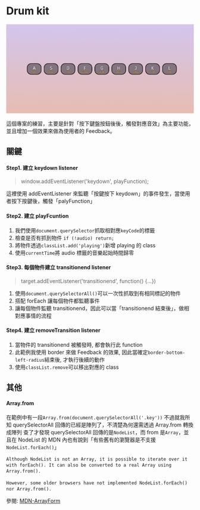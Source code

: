 # Drum kit

![Banner](https://github.com/destiny5420/JS-30/blob/develop/01%20-%20Javascript%20Drum%20Kit/banner.png)

這個專案的練習，主要是針對「按下鍵盤按鈕後後，觸發對應音效」為主要功能，並且增加一個效果來做為使用者的 Feedback。

## 關鍵

#### Step1. 建立 keydown listener

> window.addEventListener('keydown', playFunction);

這裡使用 addEventListener 來監聽「按鍵按下 keydown」的事件發生，當使用者按下按鍵後，觸發「palyFunction」

#### Step2. 建立 playFcuntion

1. 我們使用`document.querySelector`抓取相對應`keyCode`的標籤
2. 檢查是否有抓到物件 `if (!audio) return;`
3. 將物件透過`classList.add('playing')`新增 playing 的 class
4. 使用`currentTime`將 audio 標籤的音樂起始時間歸零

#### Step3. 每個物件建立 transitionend listener

> target.addEventListener('transitionend', function() {...})

1. 使用`document.querySelectorAll()`可以一次性抓取到有相同標記的物件
2. 搭配 forEach 讓每個物件都監聽事件
3. 讓每個物件監聽 transitionend，因此可以當「transitionend 結束後」，做相對應事情的流程

#### Step4. 建立 removeTransition listener

1. 當物件的 transitionend 被觸發時, 都會執行此 function
2. 此範例我使用 border 來做 Feedback 的效果, 因此當確定`border-bottom-left-radius`結束後, 才執行後續的動作
3. 使用`classList.remove`可以移出對應的 class

## 其他

#### Array.from

在範例中有一段`Array.from(document.querySelectorAll('.key'))`
不過就我所知 querySelectorAll 回傳的已經是陣列了，不清楚為何還需透過 Array.from 轉換成陣列
查了才發現 querySelectorAll 回傳的是`NodeList`，而 from 是`Array`，並且在 NodeList 的 MDN 內也有說到「有些舊有的瀏覽器是不支援`NodeList.forEach()`」

```
Although NodeList is not an Array, it is possible to iterate over it with forEach(). It can also be converted to a real Array using Array.from().

However, some older browsers have not implemented NodeList.forEach() nor Array.from().
```

參閱: [MDN-ArrayForm](https://developer.mozilla.org/en-US/docs/Web/JavaScript/Reference/Global_Objects/Array/from)
